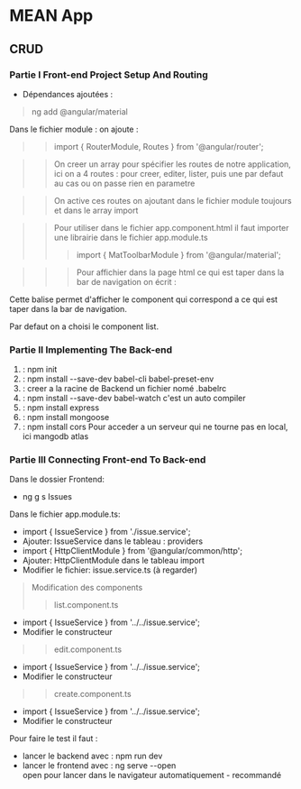 
# MEAN App 

## CRUD 


### Partie I Front-end Project Setup And Routing

+ Dépendances ajoutées : 
> ng add @angular/material

Dans le fichier module : 
on ajoute : 
>> import { RouterModule, Routes } from '@angular/router';

>> On creer un array pour spécifier les routes de notre application, ici on a 4 routes : pour creer, editer, lister, puis une par defaut au cas ou on passe rien en parametre

>> On active ces routes on ajoutant dans le fichier module toujours et dans le array import 

>> Pour utiliser <mat-toolbar> dans le fichier app.component.html
	il faut importer une librairie dans le fichier app.module.ts
>>>   import { MatToolbarModule } from '@angular/material';


>>> Pour affichier dans la page html ce qui est taper dans la bar de navigation on écrit :
  <router-outlet></router-outlet> 

  Cette balise permet d'afficher le component qui correspond a ce qui est taper dans la bar de navigation.

  Par defaut on a choisi le component list. 



### Partie II Implementing The Back-end

1. : npm init
2. : npm install --save-dev babel-cli babel-preset-env
3. : creer a la racine de Backend un fichier nomé .babelrc
4. : npm install --save-dev babel-watch
		 c'est un auto compiler
5. : npm install express
6. : npm install mongoose
7. : npm install cors
	Pour acceder a un serveur qui ne tourne pas en local, ici mangodb atlas



### Partie III Connecting Front-end To Back-end

Dans le dossier Frontend:
+ ng g s Issues

Dans le fichier app.module.ts:
+ import { IssueService } from './issue.service';
+ Ajouter: IssueService dans le tableau : providers
+ import { HttpClientModule } from '@angular/common/http';
+ Ajouter: HttpClientModule dans le tableau import
+ Modifier le fichier: issue.service.ts (à regarder)

> Modification des components
>> list.component.ts
+ import { IssueService } from '../../issue.service';
+ Modifier le constructeur

>> edit.component.ts
+ import { IssueService } from '../../issue.service';
+ Modifier le constructeur

>> create.component.ts
+ import { IssueService } from '../../issue.service';
+ Modifier le constructeur

Pour faire le test il faut :
+ lancer le backend avec : npm run dev
+ lancer le frontend avec : ng serve --open  
	open pour lancer dans le navigateur automatiquement - recommandé 